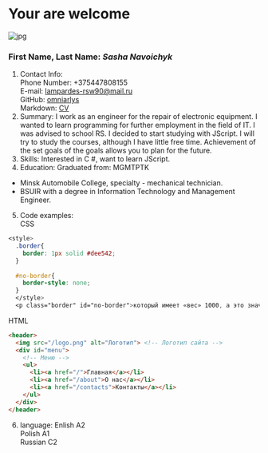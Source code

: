 # Your are welcome
![jpg](https://th.bing.com/th/id/R.b36a8a9ad8ed0a466ed9be0a33ac00a8?rik=QGs%2fz6Qrb3i9Dg&pid=ImgRaw&r=0)
### First Name, Last Name: *Sasha Navoichyk*
1. Contact Info:\
Phone Number: +375447808155\
E-mail: lampardes-rsw90@mail.ru\
GitHub: [omniarlys](https://github.com/Omniarlys/rsschool-cv.git)\
Markdown: [CV](https://omniarlys.github.io/rsschool-cv/cv)
2. Summary:
I work as an engineer for the repair of electronic equipment. I wanted to learn programming for further employment in the field of IT. I was advised to school RS. I decided to start studying with JScript. I will try to study the courses, although I have little free time. Achievement of the set goals of the goals allows you to plan for the future.
3. Skills: 
Interested in C #, want to learn JScript.
4. Education:
Graduated from: MGMTPTK
* Minsk Automobile College, specialty - mechanical technician.
* BSUIR with a degree in Information Technology and Management Engineer.
5. Code examples:\
CSS 
~~~ CSS
<style>
  .border{
    border: 1px solid #dee542;
  }
  
  #no-border{
    border-style: none;
  }
  </style>
  <p class="border" id="no-border">который имеет «вес» 1000, а это значит</p>
~~~ 
HTML
~~~ HTML
<header>
  <img src="/logo.png" alt="Логотип"> <!-- Логотип сайта -->
  <div id="menu">
    <!-- Меню -->
    <ul>
      <li><a href="/">Главная</a></li>
      <li><a href="/about">О нас</a></li>
      <li><a href="/contacts">Контакты</a></li>
    </ul>
  </div>
</header>
~~~
6. language:
Enlish A2\
Polish A1\
Russian C2